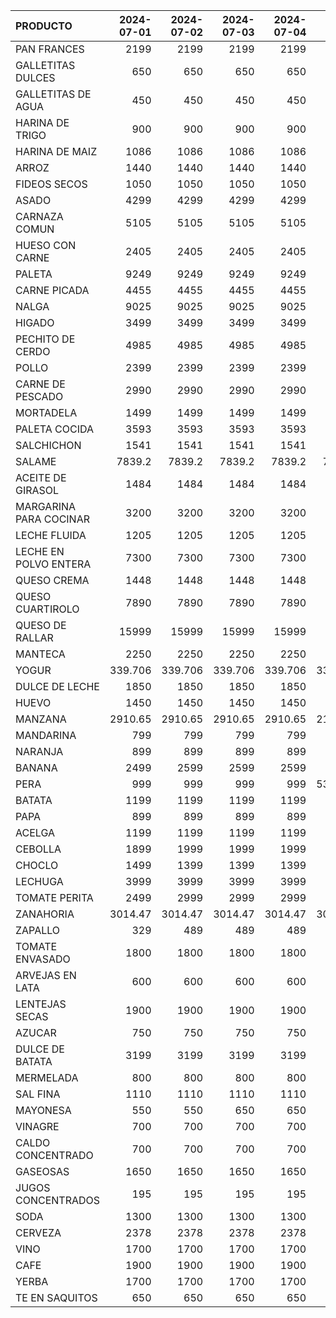 | PRODUCTO               |   2024-07-01 |   2024-07-02 |   2024-07-03 |   2024-07-04 |   2024-07-05 |   2024-07-06 |   2024-07-07 |   2024-07-08 |   2024-07-09 |   2024-07-10 |   2024-07-11 |   2024-07-12 |   2024-07-13 |   2024-07-14 |   2024-07-15 |   2024-07-16 |   2024-07-17 |   2024-07-18 |   2024-07-19 |   2024-07-20 |   2024-07-21 |   2024-07-22 |   2024-07-23 |
|:-----------------------|-------------:|-------------:|-------------:|-------------:|-------------:|-------------:|-------------:|-------------:|-------------:|-------------:|-------------:|-------------:|-------------:|-------------:|-------------:|-------------:|-------------:|-------------:|-------------:|-------------:|-------------:|-------------:|-------------:|
| PAN FRANCES            |     2199     |     2199     |     2199     |     2199     |     2199     |     2199     |     2199     |     2199     |     2199     |     2199     |     2199     |     2199     |     2199     |     2199     |     2199     |     2199     |     2199     |     2199     |     2199     |     2199     |     2199     |     2199     |     2199     |
| GALLETITAS DULCES      |      650     |      650     |      650     |      650     |      650     |      650     |      650     |      650     |      650     |      650     |      650     |      650     |      650     |      650     |      650     |      650     |      650     |      650     |      650     |      650     |      650     |      650     |      650     |
| GALLETITAS DE AGUA     |      450     |      450     |      450     |      450     |      450     |      450     |      450     |      450     |      450     |      450     |      450     |      450     |      450     |      450     |      450     |      450     |      450     |      450     |      450     |      450     |      450     |      450     |      450     |
| HARINA DE TRIGO        |      900     |      900     |      900     |      900     |      900     |      900     |      900     |      900     |      900     |      900     |      900     |      900     |      900     |      900     |      900     |      900     |      900     |      900     |      900     |      900     |      900     |      900     |      900     |
| HARINA DE MAIZ         |     1086     |     1086     |     1086     |     1086     |     1086     |     1086     |     1086     |     1086     |     1086     |     1086     |     1086     |     1086     |     1086     |     1086     |     1086     |     1086     |     1086     |     1086     |     1086     |     1086     |     1086     |     1086     |     1086     |
| ARROZ                  |     1440     |     1440     |     1440     |     1440     |     1440     |     1440     |     1440     |     1440     |     1440     |     1440     |     1440     |     1440     |     1440     |     1440     |     1440     |     1440     |     1932.63  |     1932.63  |     1932.63  |     1932.63  |     1932.63  |     1932.63  |     1932.63  |
| FIDEOS SECOS           |     1050     |     1050     |     1050     |     1050     |     1050     |     1050     |     1050     |     1050     |     1050     |     1050     |     1050     |     1050     |     1050     |     1050     |     1050     |     1050     |     1050     |     1050     |     1050     |     1050     |     1050     |     1050     |     1050     |
| ASADO                  |     4299     |     4299     |     4299     |     4299     |     4299     |     4299     |     4299     |     4299     |     4299     |     4299     |     4299     |     4299     |     4299     |     4299     |     4299     |     4299     |     4945     |     4945     |     4945     |     4945     |     4945     |     4945     |     4945     |
| CARNAZA COMUN          |     5105     |     5105     |     5105     |     5105     |     5105     |     5105     |     5105     |     5105     |     5105     |     5105     |     5105     |     5105     |     5105     |     5105     |     5105     |     5105     |     5615     |     5615     |     5615     |     5615     |     5615     |     5615     |     5615     |
| HUESO CON CARNE        |     2405     |     2405     |     2405     |     2405     |     2405     |     2405     |     2405     |     2405     |     2405     |     2405     |     2405     |     2405     |     2405     |     2405     |     2405     |     2405     |     2649     |     2649     |     2649     |     2649     |     2649     |     2649     |     2649     |
| PALETA                 |     9249     |     9249     |     9249     |     9249     |     9249     |     9249     |     9249     |     9249     |     9249     |     9249     |     9249     |     9249     |     9249     |     9249     |     9249     |     9249     |     9249     |     9249     |     9249     |     9249     |     9249     |     9249     |     9249     |
| CARNE PICADA           |     4455     |     4455     |     4455     |     4455     |     4455     |     4455     |     4455     |     4455     |     4455     |     4455     |     4455     |     4455     |     4455     |     4455     |     4455     |     4455     |     4499     |     4499     |     4499     |     4499     |     4499     |     4499     |     4499     |
| NALGA                  |     9025     |     9025     |     9025     |     9025     |     9025     |     9025     |     9025     |     9025     |     9025     |     9025     |     9025     |     9025     |     9025     |     9025     |     9025     |     9025     |     9025     |     9025     |     9025     |     9025     |     9025     |     9025     |     9025     |
| HIGADO                 |     3499     |     3499     |     3499     |     3499     |     3499     |     3499     |     3499     |     3499     |     3499     |     3499     |     3499     |     3499     |     3499     |     3499     |     3499     |     3499     |     3499     |     3499     |     3499     |     3499     |     3499     |     3499     |     3499     |
| PECHITO DE CERDO       |     4985     |     4985     |     4985     |     4985     |     4199     |     4199     |     4199     |     4985     |     4985     |     4985     |     4985     |     4199     |     4199     |     4199     |     5185     |     5185     |     5185     |     5185     |     4399     |     4399     |     4399     |     4399     |     4399     |
| POLLO                  |     2399     |     2399     |     2399     |     2399     |     2399     |     2399     |     2399     |     2399     |     2399     |     2399     |     2399     |     2399     |     2399     |     2399     |     2399     |     2469     |     2469     |     2469     |     2469     |     2469     |     2469     |     2469     |     2469     |
| CARNE DE PESCADO       |     2990     |     2990     |     2990     |     2990     |     2990     |     2990     |     2990     |     2990     |     2990     |     2990     |     2990     |     2990     |     2990     |     2990     |     2990     |     2990     |     2990     |     2890     |     2890     |     2890     |     2890     |     2890     |     2890     |
| MORTADELA              |     1499     |     1499     |     1499     |     1499     |     1499     |     1499     |     1499     |     1499     |     1499     |     1499     |     1499     |     1499     |     1499     |     1499     |     1499     |     1574     |     1574     |     1574     |     1574     |     1574     |     1574     |     1574     |     1574     |
| PALETA COCIDA          |     3593     |     3593     |     3593     |     3593     |     3593     |     3593     |     3593     |     3593     |     3593     |     3593     |     3593     |     3593     |     3593     |     3593     |     3593     |     3737     |     3737     |     3737     |     3737     |     3737     |     3737     |     3737     |     3737     |
| SALCHICHON             |     1541     |     1541     |     1541     |     1541     |     1541     |     1541     |     1541     |     1541     |     1541     |     1541     |     1541     |     1541     |     1541     |     1541     |     1541     |     1541     |     1541     |     1541     |     1541     |     1541     |     1541     |     1541     |     1670     |
| SALAME                 |     7839.2   |     7839.2   |     7839.2   |     7839.2   |     7839.2   |     7839.2   |     7839.2   |     7839.2   |     7839.2   |     7839.2   |     7839.2   |     7839.2   |     7839.2   |     7839.2   |     7839.2   |     7839.2   |     7839.2   |     7839.2   |     7839.2   |     7839.2   |     7839.2   |     7839.2   |     7999.2   |
| ACEITE DE GIRASOL      |     1484     |     1484     |     1484     |     1484     |     1484     |     1484     |     1484     |     1484     |     1484     |     1484     |     1484     |     1484     |     1484     |     1484     |     1484     |     1484     |     1484     |     1484     |     1484     |     1484     |     1484     |     1484     |     1484     |
| MARGARINA PARA COCINAR |     3200     |     3200     |     3200     |     3200     |     3200     |     3200     |     3200     |     3200     |     3200     |     3200     |     3200     |     3200     |     3200     |     3200     |     3200     |     3200     |     3200     |     3200     |     3200     |     3200     |     3200     |     3200     |     3200     |
| LECHE FLUIDA           |     1205     |     1205     |     1205     |     1205     |     1205     |     1205     |     1205     |     1205     |     1205     |     1205     |     1205     |     1205     |     1205     |     1205     |     1205     |     1205     |     1205     |     1205     |     1205     |     1205     |     1205     |     1205     |     1205     |
| LECHE EN POLVO ENTERA  |     7300     |     7300     |     7300     |     7300     |     7300     |     7300     |     7300     |     7300     |     7300     |     7300     |     7300     |     7300     |     7300     |     7300     |     7300     |     7300     |     7300     |     7300     |     7300     |     7300     |     7300     |     7300     |     7300     |
| QUESO CREMA            |     1448     |     1448     |     1448     |     1448     |     1448     |     1448     |     1448     |     1448     |     1448     |     1448     |     1784     |     1784     |     1784     |     1784     |     1784     |     1784     |     1784     |     1784     |     1784     |     1784     |     1784     |     1784     |     1784     |
| QUESO CUARTIROLO       |     7890     |     7890     |     7890     |     7890     |     7890     |     7890     |     7890     |     7890     |     7890     |     7890     |     7890     |     7890     |     7890     |     7890     |     7890     |     7890     |     7890     |     7890     |     7890     |     7890     |     7890     |     7890     |     7890     |
| QUESO DE RALLAR        |    15999     |    15999     |    15999     |    15999     |    15999     |    15999     |    15999     |    15999     |    15999     |    15999     |    15999     |    15999     |    15999     |    15999     |    15999     |    15999     |    15999     |    15999     |    15999     |    15999     |    15999     |    15999     |    15999     |
| MANTECA                |     2250     |     2250     |     2250     |     2250     |     2250     |     2250     |     2250     |     2250     |     2250     |     2250     |     2250     |     2250     |     2250     |     2250     |     2250     |     2250     |     2250     |     2250     |     2250     |     2250     |     2250     |     2250     |     2250     |
| YOGUR                  |      339.706 |      339.706 |      339.706 |      339.706 |      339.706 |      339.706 |      339.706 |      339.706 |      339.706 |      339.706 |      385     |      385     |      385     |      385     |      385     |      385     |      385     |      385     |      385     |      385     |      385     |      385     |      385     |
| DULCE DE LECHE         |     1850     |     1850     |     1850     |     1850     |     1850     |     1850     |     1850     |     1850     |     1850     |     1850     |     1850     |     1850     |     1850     |     1850     |     1850     |     1850     |     1850     |     1850     |     1850     |     1850     |     1850     |     1850     |     1850     |
| HUEVO                  |     1450     |     1450     |     1450     |     1450     |     1450     |     1450     |     1450     |     1450     |     1450     |     1450     |     1450     |     1450     |     1450     |     1450     |     1450     |     1450     |     1450     |     1450     |     1450     |     1450     |     1450     |     1450     |     1450     |
| MANZANA                |     2910.65  |     2910.65  |     2910.65  |     2910.65  |     2151.02  |     2151.02  |     2151.02  |     2910.65  |     2910.65  |     2910.65  |     2910.65  |     2910.65  |     2910.65  |     2910.65  |     2910.65  |     2910.65  |     2910.65  |     2910.65  |     2910.65  |     2910.65  |     2910.65  |     2910.65  |     2910.65  |
| MANDARINA              |      799     |      799     |      799     |      799     |      799     |      799     |      799     |      799     |      799     |      799     |      799     |      799     |      799     |      799     |      799     |      799     |      799     |      799     |      799     |      799     |      799     |     1199     |     1199     |
| NARANJA                |      899     |      899     |      899     |      899     |      899     |      899     |      899     |      899     |      899     |      899     |      899     |      899     |      899     |      899     |      899     |      899     |      899     |      899     |      899     |      899     |      899     |      899     |      899     |
| BANANA                 |     2499     |     2599     |     2599     |     2599     |     2599     |     2599     |     2599     |     2599     |     2599     |     2599     |     1999     |     1999     |     1999     |     2599     |     2299     |     2299     |     2299     |     2299     |     1999     |     1999     |     1999     |     1999     |     1999     |
| PERA                   |      999     |      999     |      999     |      999     |      532.489 |      532.489 |      532.489 |      532.489 |      532.489 |      532.489 |      532.489 |      532.489 |      532.489 |      532.489 |      532.489 |      532.489 |      532.489 |      532.489 |      532.489 |      532.489 |      532.489 |      532.489 |      532.489 |
| BATATA                 |     1199     |     1199     |     1199     |     1199     |     1199     |      999     |      999     |     1299     |     1399     |     1399     |     1399     |     1399     |     1499     |     1499     |     1499     |     1499     |     1499     |     1599     |     1599     |     1599     |     1599     |     1599     |     1599     |
| PAPA                   |      899     |      899     |      899     |      899     |      949     |      949     |      949     |      949     |      999     |      999     |      999     |      999     |      999     |      999     |      999     |      999     |      999     |      999     |     1299     |     1299     |     1299     |     1299     |     1299     |
| ACELGA                 |     1199     |     1199     |     1199     |     1199     |     1199     |     1199     |     1199     |     1199     |     1199     |     1199     |     1199     |      888.033 |      888.033 |      888.033 |     1199     |     1199     |     1199     |     1199     |      888.033 |      888.033 |      888.033 |      888.033 |      888.033 |
| CEBOLLA                |     1899     |     1999     |     1999     |     1999     |     1999     |     2199     |     2199     |     2199     |     2199     |     2199     |     2199     |     2199     |     2199     |     2199     |     2199     |     2199     |     2199     |     2199     |     2199     |     2199     |     2199     |     2199     |     2199     |
| CHOCLO                 |     1499     |     1399     |     1399     |     1399     |     1399     |     1599     |     1599     |     1599     |     2499     |     2499     |     2149     |     2149     |     2299     |     2299     |     2299     |     2299     |     2599     |     2599     |     2599     |     2599     |     2599     |     2599     |     2799     |
| LECHUGA                |     3999     |     3999     |     3999     |     3999     |     3499     |     3499     |     3499     |     3499     |     3499     |     3499     |     3299     |     3999     |     3999     |     3999     |     2999     |     2999     |     2999     |     2999     |     3299     |     3299     |     3299     |     3299     |     3299     |
| TOMATE PERITA          |     2499     |     2999     |     2999     |     2999     |     3599     |     4499     |     4499     |     4499     |     5499     |     5499     |     4999     |     4999     |     4599     |     4599     |     4599     |     4599     |     4599     |     4599     |     4599     |     4499     |     4499     |     4499     |     4999     |
| ZANAHORIA              |     3014.47  |     3014.47  |     3014.47  |     3014.47  |     3014.47  |     3014.47  |     3014.47  |     3014.47  |     3229.95  |     3229.95  |     3229.95  |     3660.89  |     3660.89  |     3660.89  |     3660.89  |     3660.89  |     3660.89  |     3660.89  |     3660.89  |     3660.89  |     3660.89  |     3660.89  |     3660.89  |
| ZAPALLO                |      329     |      489     |      489     |      489     |      449     |      449     |      449     |      449     |      449     |      449     |      449     |      349     |      349     |      349     |      349     |      349     |      349     |      349     |      449     |      449     |      449     |      449     |      449     |
| TOMATE ENVASADO        |     1800     |     1800     |     1800     |     1800     |     1800     |     1800     |     1800     |     1800     |     1800     |     1800     |     1800     |     1800     |     1800     |     1800     |     1800     |     1800     |     1800     |     1800     |     1800     |     1800     |     1800     |     1800     |     1800     |
| ARVEJAS EN LATA        |      600     |      600     |      600     |      600     |      600     |      600     |      600     |      600     |      600     |      600     |      600     |      600     |      600     |      600     |      600     |      600     |      600     |      600     |      600     |      600     |      600     |      600     |      600     |
| LENTEJAS SECAS         |     1900     |     1900     |     1900     |     1900     |     1900     |     1900     |     1900     |     1900     |     1900     |     1900     |     1900     |     1900     |     1900     |     1900     |     1900     |     1900     |     1900     |     1900     |     1900     |     1900     |     1900     |     1900     |     1900     |
| AZUCAR                 |      750     |      750     |      750     |      750     |      750     |      750     |      750     |      750     |      750     |      750     |      750     |      750     |      750     |      750     |      750     |      750     |      750     |      750     |      750     |      750     |      750     |      750     |      750     |
| DULCE DE BATATA        |     3199     |     3199     |     3199     |     3199     |     3199     |     3199     |     3199     |     3199     |     3199     |     3199     |     3199     |     3199     |     3199     |     3199     |     3199     |     3199     |     3199     |     3199     |     3199     |     3199     |     3199     |     3199     |     3199     |
| MERMELADA              |      800     |      800     |      800     |      800     |      800     |      800     |      800     |      800     |      800     |      800     |      800     |      800     |      800     |      800     |      800     |      800     |      800     |      800     |      800     |      800     |      800     |      800     |      800     |
| SAL FINA               |     1110     |     1110     |     1110     |     1110     |     1110     |     1110     |     1110     |     1110     |     1110     |     1110     |     1110     |     1110     |     1110     |     1110     |     1110     |     1110     |     1110     |     1130     |     1130     |     1130     |     1130     |     1130     |     1130     |
| MAYONESA               |      550     |      550     |      650     |      650     |      650     |      650     |      650     |      650     |      650     |      650     |      650     |      650     |      650     |      650     |      650     |      650     |      650     |      650     |      650     |      650     |      650     |      650     |      650     |
| VINAGRE                |      700     |      700     |      700     |      700     |      700     |      700     |      700     |      700     |      700     |      700     |      700     |      700     |      700     |      700     |      700     |      700     |      700     |      700     |      700     |      700     |      700     |      700     |      700     |
| CALDO CONCENTRADO      |      700     |      700     |      700     |      700     |      700     |      700     |      700     |      700     |      700     |      700     |      700     |      700     |      700     |      700     |      700     |      700     |      700     |      700     |      700     |      700     |      700     |      700     |      700     |
| GASEOSAS               |     1650     |     1650     |     1650     |     1650     |     1650     |     1650     |     1650     |     1650     |     1650     |     1650     |     1650     |     1650     |     1650     |     1650     |     1650     |     1650     |     1650     |     1650     |     1650     |     1650     |     1650     |     1650     |     1650     |
| JUGOS CONCENTRADOS     |      195     |      195     |      195     |      195     |      195     |      195     |      195     |      195     |      195     |      195     |      195     |      202     |      202     |      202     |      202     |      202     |      202     |      202     |      202     |      202     |      202     |      202     |      202     |
| SODA                   |     1300     |     1300     |     1300     |     1300     |     1300     |     1300     |     1300     |     1300     |     1300     |     1300     |     1300     |     1300     |     1300     |     1300     |     1300     |     1300     |     1300     |     1300     |     1300     |     1300     |     1300     |     1300     |     1300     |
| CERVEZA                |     2378     |     2378     |     2378     |     2378     |     2378     |     2378     |     2378     |     2378     |     2378     |     2378     |     2378     |     2547     |     2547     |     2547     |     2547     |     2547     |     2547     |     2547     |     2547     |     2547     |     2547     |     2547     |     2547     |
| VINO                   |     1700     |     1700     |     1700     |     1700     |     1700     |     1700     |     1700     |     1700     |     1700     |     1700     |     1700     |     1700     |     1700     |     1700     |     1700     |     1700     |     1700     |     1700     |     1700     |     1700     |     1700     |     1700     |     1700     |
| CAFE                   |     1900     |     1900     |     1900     |     1900     |     1900     |     1900     |     1900     |     1900     |     1900     |     1900     |     1900     |     1900     |     1900     |     1900     |     1900     |     1900     |     1900     |     1900     |     1900     |     1900     |     1900     |     1900     |     1900     |
| YERBA                  |     1700     |     1700     |     1700     |     1700     |     1700     |     1700     |     1700     |     1700     |     1700     |     1700     |     1700     |     1700     |     1700     |     1700     |     1700     |     1700     |     1700     |     1700     |     1700     |     1700     |     1700     |     1700     |     1700     |
| TE EN SAQUITOS         |      650     |      650     |      650     |      650     |      650     |      650     |      650     |      650     |      650     |      650     |      650     |      650     |      650     |      650     |      650     |      650     |      650     |      650     |      650     |      650     |      650     |      650     |      650     |